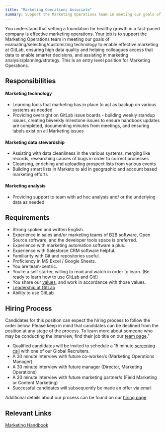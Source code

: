 ```yaml
---
title: "Marketing Operations Associate"
summary: Support the Marketing Operations team in meeting our goals of evaluating/selecting/customizing technology to enable effective marketing at GitLab, ensuring high data quality and helping colleagues access that data to enable smarter decisions, and assisting in marketing analysis/planning/strategy.
---
```

You understand that setting a foundation for healthy growth in a fast-paced company is effective marketing operations. Your job is to support the Marketing Operations team in meeting our goals of evaluating/selecting/customizing technology to enable effective marketing at GitLab, ensuring high data quality and helping colleagues access that data to enable smarter decisions, and assisting in marketing analysis/planning/strategy. This is an entry level position for Marketing Operations.

## Responsibilities

#### Marketing technology

- Learning tools that marketing has in place to act as backup on various systems as needed
- Providing oversight on GitLab issue boards - building weekly standup issues, creating biweekly milestone issues to ensure handbook updates are completed, documenting minutes from meetings, and ensuring labels exist on all Marketing issues

#### Marketing data stewardship

- Assisting with data cleanliness in the various systems, merging like records, researching causes of bugs in order to correct processes
- Cleansing, enriching and uploading prospect lists from various events
- Building smart lists in Marketo to aid in geographic and account based marketing efforts

#### Marketing analysis

- Providing support to team with ad hoc analysis and/ or the underlying data as needed

## Requirements

- Strong spoken and written English.
- Experience in sales and/or marketing teams of B2B software, Open Source software, and the developer tools space is preferred.
- Experience with marketing automation software a plus.
- Experience with Salesforce CRM software helpful.
- Familiarity with Git and repositories useful.
- Proficiency in MS Excel / Google Sheets.
- You are team-centric.
- You’re a self starter, willing to read and watch in order to learn. (Be ready to learn how to use GitLab and Git!)
- You share our [values](/handbook/values/), and work in accordance with those values.
- [Leadership at GitLab](/handbook/company/team/structure/#management-group)
- Ability to use GitLab

## Hiring Process

Candidates for this position can expect the hiring process to follow the order below. Please keep in mind that candidates can be declined from the position at any stage of the process. To learn more about someone who may be conducting the interview, find their job title on our [team page](/handbook/company/team/).”

- Qualified candidates will be invited to schedule a 15 minute [screening call](/handbook/hiring/interviewing/#conducting-a-screening-call) with one of our Global Recruiters.
- A 30 minute interview with future co-worker/s (Marketing Operations Manager)
- A 30 minute interview with future manager (Director, Marketing Operations)
- A 20 minute interview with future marketing partner/s (Field Marketing or Content Marketing)
- Successful candidates will subsequently be made an offer via email

Additional details about our process can be found on our [hiring page](/handbook/hiring/).

## Relevant Links

[Marketing Handbook](/handbook/marketing/)
